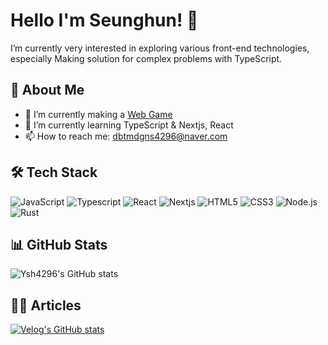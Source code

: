 # Hello I'm Seunghun! 👋

I’m currently very interested in exploring various front-end technologies, especially Making solution for complex problems with TypeScript.

## 🚀 About Me

- 🔭 I’m currently making a [Web Game](https://github.com/ysh4296/Project_Icarus)
- 🌱 I’m currently learning TypeScript & Nextjs, React
- 📫 How to reach me: dbtmdgns4296@naver.com

## 🛠️ Tech Stack

![JavaScript](https://img.shields.io/badge/javascript-%23323330.svg?&style=for-the-badge&logo=javascript&logoColor=%23F7DF1E)
![Typescript](https://img.shields.io/badge/TypeScript-007ACC?style=for-the-badge&logo=typescript&logoColor=white)
![React](https://img.shields.io/badge/react-%2320232a.svg?&style=for-the-badge&logo=react&logoColor=%2361DAFB)
![Nextjs](https://img.shields.io/badge/Next.js-000?logo=nextdotjs&logoColor=fff&style=for-the-badge)
![HTML5](https://img.shields.io/badge/html5-%23E34F26.svg?&style=for-the-badge&logo=html5&logoColor=white)
![CSS3](https://img.shields.io/badge/css3-%231572B6.svg?&style=for-the-badge&logo=css3&logoColor=white)
![Node.js](https://img.shields.io/badge/node.js-%23339933.svg?&style=for-the-badge&logo=node.js&logoColor=white)
![Rust](https://img.shields.io/badge/Rust-000000?style=for-the-badge&logo=rust&logoColor=white)

## 📊 GitHub Stats
![Ysh4296's GitHub stats](https://github-readme-stats.vercel.app/api?username=ysh4296&theme=slateorange)

## 🧑‍💻 Articles
[![Velog's GitHub stats](https://velog-readme-stats.vercel.app/api?name=ysh4296)](https://velog.io/@ysh4296/improve-fluid-engine-with-webassembly-bench-mark) 
